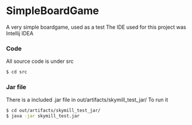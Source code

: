 # SimpleBoardGame

A very simple boardgame, used as a test
The IDE used for this project was Intellij IDEA


### Code
All source code is under src 
```sh
$ cd src
```

### Jar file
There is a included .jar file in out/artifacts/skymill_test_jar/
To run it 
```sh
$ cd out/artifacts/skymill_test_jar/
$ java -jar skymill_test.jar
```